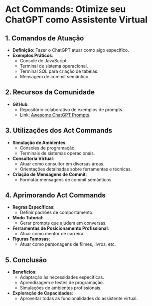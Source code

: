 # **Act Commands: Otimize seu ChatGPT como Assistente Virtual**

## **1. Comandos de Atuação**
- **Definição**: Fazer o ChatGPT atuar como algo específico.
- **Exemplos Práticos**:
    - Console de JavaScript.
    - Terminal de sistema operacional.
    - Terminal SQL para criação de tabelas.
    - Mensagem de commit semântico.

## **2. Recursos da Comunidade**
- **GitHub**:
    - Repositório colaborativo de exemplos de prompts.
    - Link: [Awesome ChatGPT Prompts](https://github.com/f/awesome-chatgpt-prompts?tab=readme-ov-file).

## **3. Utilizações dos Act Commands**
- **Simulação de Ambientes**:
    - Consoles de programação.
    - Terminais de sistemas operacionais.
- **Consultoria Virtual**:
    - Atuar como consultor em diversas áreas.
    - Orientações detalhadas sobre ferramentas e técnicas.
- **Criação de Mensagens de Commit**:
    - Formatar mensagens de commit semânticos.

## **4. Aprimorando Act Commands**
- **Regras Específicas**:
    - Definir padrões de comportamento.
- **Modo Tutorial**:
    - Gerar prompts que ajudem em conversas.
- **Ferramentas de Posicionamento Profissional**:
    - Atuar como mentor de carreira.
- **Figuras Famosas**:
    - Atuar como personagens de filmes, livros, etc.

## **5. Conclusão**
- **Benefícios**:
    - Adaptação às necessidades específicas.
    - Aprendizagem e testes de programação.
    - Simulações de ambientes profissionais.
- **Exploração de Capacidades**:
    - Aproveitar todas as funcionalidades do assistente virtual.
